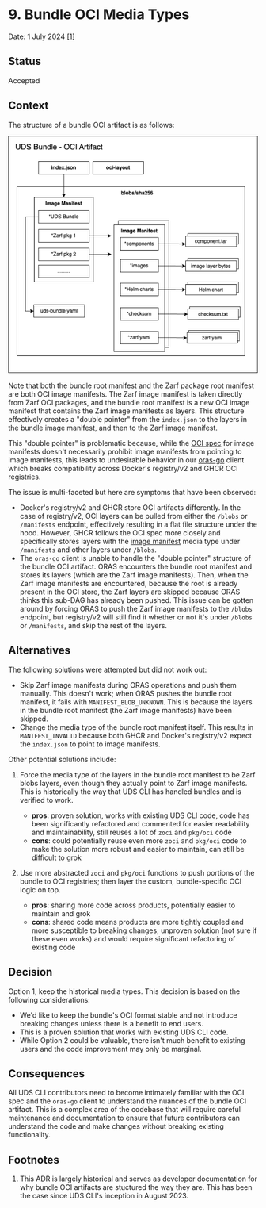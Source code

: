 # 9. Bundle OCI Media Types

Date: 1 July 2024 [[1]](#footnotes)

## Status

Accepted

## Context

The structure of a bundle OCI artifact is as follows:

![Bundle OCI Artifact Structure](../docs/.images/uds-bundle.png)


Note that both the bundle root manifest and the Zarf package root manifest are both OCI image manifests. The Zarf image manifest is taken directly from Zarf OCI packages, and the bundle root manifest is a new OCI image manifest that contains the Zarf image manifests as layers. This structure effectively creates a "double pointer" from the `index.json` to the layers in the bundle image manifest, and then to the Zarf image manifest.

This "double pointer" is problematic because, while the [OCI spec](https://github.com/opencontainers/image-spec/blob/main/manifest.md) for image manifests doesn't necessarily prohibit image manifests from pointing to image manifests, this leads to undesirable behavior in our [oras-go](https://github.com/oras-project/oras-go) client which breaks compatibility across Docker's registry/v2 and GHCR OCI registries.

The issue is multi-faceted but here are symptoms that have been observed:
- Docker's registry/v2 and GHCR store OCI artifacts differently. In the case of registry/v2, OCI layers can be pulled from either the `/blobs` or `/manifests` endpoint, effectively resulting in a flat file structure under the hood. However, GHCR follows the OCI spec more closely and specifically stores layers with the [image manifest](https://github.com/opencontainers/image-spec/blob/main/manifest.md#image-manifest) media type under `/manifests` and other layers under `/blobs`.
- The `oras-go` client is unable to handle the "double pointer" structure of the bundle OCI artifact. ORAS encounters the bundle root manifest and stores its layers (which are the Zarf image manifests). Then, when the Zarf image manifests are encountered, because the root is already present in the OCI store, the Zarf layers are skipped because ORAS thinks this sub-DAG has already been pushed. This issue can be gotten around by forcing ORAS to push the Zarf image manifests to the `/blobs` endpoint, but registry/v2 will still find it whether or not it's under `/blobs` or `/manifests`, and skip the rest of the layers.

## Alternatives

The following solutions were attempted but did not work out:

- Skip Zarf image manifests during ORAS operations and push them manually. This doesn't work; when ORAS pushes the bundle root manifest, it fails with `MANIFEST_BLOB_UNKNOWN`. This is because the layers in the bundle root manifest (the Zarf image manifests) have been skipped.
- Change the media type of the bundle root manifest itself. This results in `MANIFEST_INVALID` because both GHCR and Docker's registry/v2 expect the `index.json` to point to image manifests.

Other potential solutions include:
1. Force the media type of the layers in the bundle root manifest to be Zarf blobs layers, even though they actually point to Zarf image manifests. This is historically the way that UDS CLI has handled bundles and is verified to work.
    - **pros**: proven solution, works with existing UDS CLI code, code has been significantly refactored and commented for easier readability and maintainability, still reuses a lot of `zoci` and  `pkg/oci` code
    - **cons**: could potentially reuse even more `zoci` and `pkg/oci` code to make the solution more robust and easier to maintain, can still be difficult to grok

1. Use more abstracted `zoci` and `pkg/oci` functions to push portions of the bundle to OCI registries; then layer the custom, bundle-specific OCI logic on top.
    - **pros**: sharing more code across products, potentially easier to maintain and grok
    - **cons**: shared code means products are more tightly coupled and more susceptible to breaking changes, unproven solution (not sure if these even works) and would require significant refactoring of existing code

## Decision

Option 1, keep the historical media types. This decision is based on the following considerations:
- We'd like to keep the bundle's OCI format stable and not introduce breaking changes unless there is a benefit to end users.
- This is a proven solution that works with existing UDS CLI code.
- While Option 2 could be valuable, there isn't much benefit to existing users and the code improvement may only be marginal.

## Consequences

All UDS CLI contributors need to become intimately familiar with the OCI spec and the `oras-go` client to understand the nuances of the bundle OCI artifact. This is a complex area of the codebase that will require careful maintenance and documentation to ensure that future contributors can understand the code and make changes without breaking existing functionality.

## Footnotes

1. This ADR is largely historical and serves as developer documentation for why bundle OCI artifacts are stuctured the way they are. This has been the case since UDS CLI's inception in August 2023.
